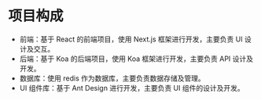 # 项目构成

- 前端：基于 React 的前端项目，使用 Next.js 框架进行开发，主要负责 UI 设计及交互。
- 后端：基于 Koa 的后端项目，使用 Koa 框架进行开发，主要负责 API 设计及开发。
- 数据库：使用 redis 作为数据库，主要负责数据存储及管理。
- UI 组件库：基于 Ant Design 进行开发，主要负责 UI 组件的设计及开发。
